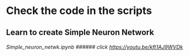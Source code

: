 # Check the code in the scripts #

## Learn to create Simple Neuron Network ##          
 ###### _Simple_neuron_netwk.ipynb_ ###### _click_ https://youtu.be/kft1AJ9WVDk
